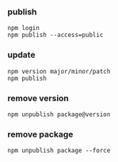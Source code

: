 ### publish
```
npm login
npm publish --access=public
```

### update
```
npm version major/minor/patch
npm publish
```

### remove version
```
npm unpublish package@version
```

### remove package
```
npm unpublish package --force
```
